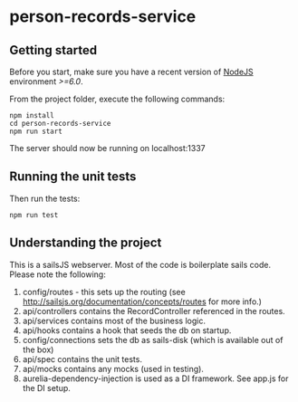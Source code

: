 # person-records-service

## Getting started

Before you start, make sure you have a recent version of [NodeJS](http://nodejs.org/) environment *>=6.0*.

From the project folder, execute the following commands:

```shell
npm install
cd person-records-service
npm run start
```

The server should now be running on localhost:1337

## Running the unit tests

Then run the tests:
```shell
npm run test
```

## Understanding the project

This is a sailsJS webserver. Most of the code is boilerplate sails code.
Please note the following:

1. config/routes - this sets up the routing (see http://sailsjs.org/documentation/concepts/routes for more info.)
2. api/controllers contains the RecordController referenced in the routes.
3. api/services contains most of the business logic.
4. api/hooks contains a hook that seeds the db on startup.
5. config/connections sets the db as sails-disk (which is available out of the box)
6. api/spec contains the unit tests.
7. api/mocks contains any mocks (used in testing).
8. aurelia-dependency-injection is used as a DI framework. See app.js for the DI setup.
